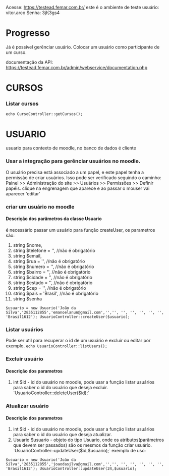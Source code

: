 Acesse: https://testead.femar.com.br/ este é o ambiente de teste
usuário: vitor.arco
Senha: 3jI{3gs4

# Progresso
Já é possível gerênciar usuário.
Colocar um usuário como participante de um curso. 

documentação da API: https://testead.femar.com.br/admin/webservice/documentation.php
# CURSOS
### Listar cursos
`echo CursoController::getCursos();`
# USUARIO
usuario para contexto de moodle, no banco de dados é cliente
### Usar a integração para gerênciar usuários no moodle.
O usuário precisa está associado a um papel, e este papel tenha a permissão de criar usuários.
Isso pode ser verificado seguindo o caminho: 
Painel >> Administração do site >> Usuários >> Permissões >> Definir papéis. clique na engrenagem que aparece e ao passar o mouser vai aparecer 'editar'
### criar um usuário no moodle
#### Descrição dos parâmetros da classe Usuario
é necessário passar um usuário para função createUser, os parametros são:
1. string $nome,
2. string $telefone = '', //não é obrigatório
3. string $email,
4. string $rua = '', //não é obrigatório
5. string $numero = '', //não é obrigatório
6. string $bairro = '', //não é obrigatório
7. string $cidade = '', //não é obrigatório
8. string $estado = '', //não é obrigatório
9. string $cep = '', //não é obrigatório
10. string $pais = 'Brasil', //não é obrigatório
11. string $senha

`$usuario = new Usuario('João da Silva','2835112855','emanoelanun@gmail.com','','',
    '',
    '',
    '',
    '',
    '',
    'Brasil1612');
UsuarioController::createUser($usuario);`
### Listar usuários
Pode ser util para recuperar o id de um usuário e excluir ou editar por exemplo.
`echo UsuarioController::listUsers();`
### Excluir usuário
#### Descrição dos parametros
1. int $id - id do usuário no moodle, pode usar a função listar usuários para saber o id do usuário que deseja excluir.
`UsuarioController::deleteUser($id);`
### Atualizar usuário
#### Descrição dos parametros
1. int $id - id do usuário no moodle, pode usar a função listar usuários para saber o id do usuário que deseja atualizar.
2. Usuario $usuario - objeto do tipo Usuario, onde os atributos(parâmetros que devem ser passados) são os mesmos da função criar usuário.
`UsuarioController::updateUser($id,$usuario);`
exemplo de uso:

`$usuario = new Usuario('João da Silva','2835112855','joaodasilva@gmail.com','','',
    '',
    '',
    '',
    '',
    '',
    'Brasil1612');
UsuarioController::updateUser(24,$usuario);`
